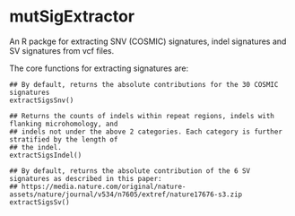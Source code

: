 # mutSigExtractor

An R packge for extracting SNV (COSMIC) signatures, indel signatures and SV signatures from vcf files.

The core functions for extracting signatures are:
```
## By default, returns the absolute contributions for the 30 COSMIC signatures
extractSigsSnv()

## Returns the counts of indels within repeat regions, indels with  flanking microhomology, and 
## indels not under the above 2 categories. Each category is further stratified by the length of 
## the indel.
extractSigsIndel()

## By default, returns the absolute contribution of the 6 SV signatures as described in this paper: 
## https://media.nature.com/original/nature-assets/nature/journal/v534/n7605/extref/nature17676-s3.zip
extractSigsSv()
```